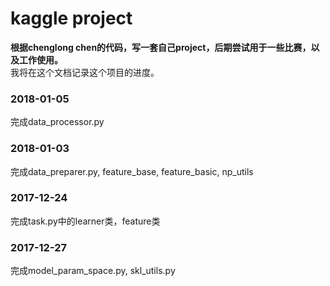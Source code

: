 # kaggle project
**根据chenglong chen的代码，写一套自己project，后期尝试用于一些比赛，以及工作使用。**  
我将在这个文档记录这个项目的进度。
### 2018-01-05  
完成data_processor.py


### 2018-01-03  
完成data_preparer.py, feature_base, feature_basic, np_utils

### 2017-12-24  
完成task.py中的learner类，feature类


### 2017-12-27
完成model_param_space.py, skl_utils.py
